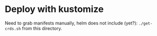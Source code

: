 # Deploy with kustomize

Need to grab manifests manually, helm does not include (yet?): `./get-crds.sh` from this directory.
